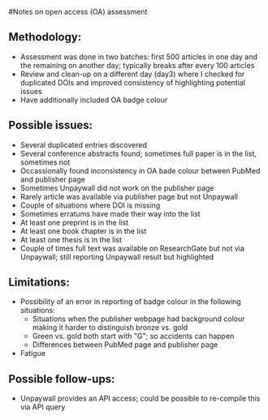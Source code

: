 #Notes on open access (OA) assessment

## Methodology:
- Assessment was done in two batches: first 500 articles in one day and the remaining on another day; typically breaks after every 100 articles
- Review and clean-up on a different day (day3) where I checked for duplicated DOIs and improved consistency of highlighting potential issues
- Have additionally included OA badge colour

## Possible issues:
- Several duplicated entries discovered
- Several conference abstracts found; sometimes full paper is in the list, sometimes not
- Occassionally found inconsistency in OA bade colour between PubMed and publisher page
- Sometimes Unpaywall did not work on the publisher page
- Rarely article was available via publisher page but not Unpaywall
- Couple of situations where DOI is missing 
- Sometimes erratums have made their way into the list
- At least one preprint is in the list
- At least one book chapter is in the list
- At least one thesis is in the list
- Couple of times full text was available on ResearchGate but not via Unpaywall; still reporting Unpaywall result but highlighted

## Limitations:
- Possibility of an error in reporting of badge colour in the following situations:
	- Situations when the publisher webpage had background colour making it harder to distinguish bronze vs. gold
	- Green vs. gold both start with "G"; so accidents can happen
	- Differences between PubMed page and publisher page
- Fatigue

## Possible follow-ups:
- Unpaywall provides an API access; could be possible to re-compile this via API query